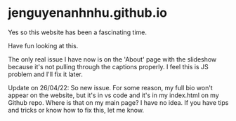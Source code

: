 # jenguyenanhnhu.github.io
Yes so this website has been a fascinating time. 

Have fun looking at this. 

The only real issue I have now is on the 'About' page with the slideshow because it's not pulling through the captions properly. I feel this is JS problem and I'll fix it later. 

Update on 26/04/22: So new issue. For some reason, my full bio won't appear on the website, but it's in vs code and it's in my index.html on my Github repo. Where is that on my main page? I have no idea. If you have tips and tricks or know how to fix this, let me know. 

